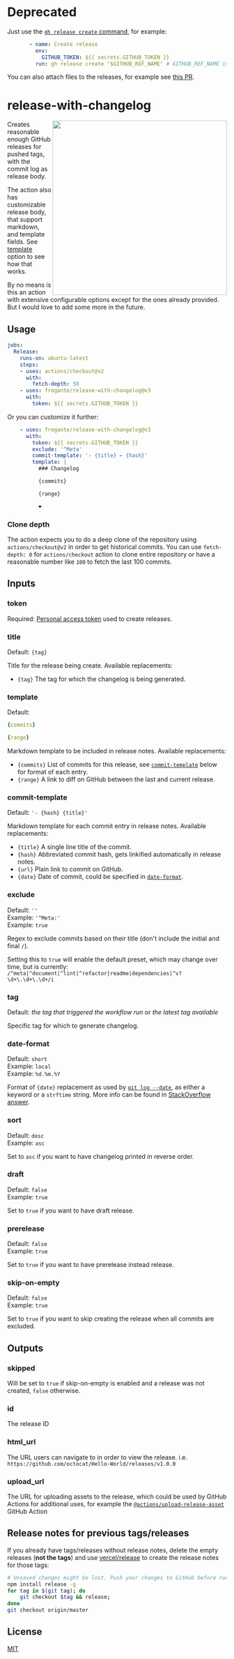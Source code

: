 # Deprecated

Just use the [`gh release create` command](https://cli.github.com/manual/gh_release_create), for example:

```yml
       - name: Create release
         env:
           GITHUB_TOKEN: ${{ secrets.GITHUB_TOKEN }}
         run: gh release create "$GITHUB_REF_NAME" # GITHUB_REF_NAME is the tag name in `on.push.tags` workflows
```

You can also attach files to the releases, for example see [this PR](https://github.com/refined-github/refined-github/pull/6084/files).

# release-with-changelog

<img src="./media/releases.png" align="right" width="400">

Creates reasonable enough GitHub releases for pushed tags, with the commit log as release body.

The action also has customizable release body, that support markdown, and template fields. See [template](#template) option to see how that works.

By no means is this an action with extensive configurable options except for the ones already provided. But I would love to add some more in the future.

## Usage

``` yml
jobs:
  Release:
    runs-on: ubuntu-latest
    steps:
    - uses: actions/checkout@v2
      with:
        fetch-depth: 50
    - uses: fregante/release-with-changelog@v3
      with:
        token: ${{ secrets.GITHUB_TOKEN }}
```

Or you can customize it further:

``` yml
    - uses: fregante/release-with-changelog@v3
      with:
        token: ${{ secrets.GITHUB_TOKEN }}
        exclude: '^Meta'
        commit-template: '- {title} ← {hash}'
        template: |
          ### Changelog

          {commits}

          {range}

          ❤
```

### Clone depth

The action expects you to do a deep clone of the repository using `actions/checkout@v2` in order to get historical commits. You can use `fetch-depth: 0` for `actions/checkout` action to clone entire repository or have a reasonable number like `100` to fetch the last 100 commits.

## Inputs

### token

Required: [Personal access token](https://docs.github.com/en/github/authenticating-to-github/creating-a-personal-access-token) used to create releases.

### title

Default: `{tag}`

Title for the release being create. Available replacements:

- `{tag}` The tag for which the changelog is being generated.

### template

Default:
``` yml
{commits}

{range}
```

Markdown template to be included in release notes. Available replacements:

- `{commits}` List of commits for this release, see [`commit-template`](#commit-template) below for format of each entry.
- `{range}` A link to diff on GitHub between the last and current release.

### commit-template

Default: `'- {hash} {title}'`

Markdown template for each commit entry in release notes. Available replacements:

- `{title}` A single line title of the commit.
- `{hash}` Abbreviated commit hash, gets linkified automatically in release notes.
- `{url}` Plain link to commit on GitHub.
- `{date}` Date of commit, could be specified in [`date-format`](#date-format).

### exclude

Default: `''` <br>
Example: `'^Meta:'` <br>
Example: `true`

Regex to exclude commits based on their title (don't include the initial and final `/`).

Setting this to `true` will enable the default preset, which may change over time, but is currently: `/^meta|^document|^lint|^refactor|readme|dependencies|^v?\d+\.\d+\.\d+/i`

### tag

Default: _the tag that triggered the workflow run_ or _the latest tag available_

Specific tag for which to generate changelog.

### date-format

Default: `short` <br>
Example: `local` <br>
Example: `%d.%m.%Y`

Format of `{date}` replacement as used by [`git log --date`](https://git-scm.com/docs/git-log#Documentation/git-log.txt---dateltformatgt), as either a keyword or a `strftime` string. More info can be found in [StackOverflow answer](https://stackoverflow.com/questions/7853332/#34778736).

### sort

Default: `desc` <br>
Example: `asc`

Set to `asc` if you want to have changelog printed in reverse order.

### draft

Default: `false` <br>
Example: `true`

Set to `true` if you want to have draft release.

### prerelease

Default: `false` <br>
Example: `true`

Set to `true` if you want to have prerelease instead release.

### skip-on-empty

Default: `false` <br>
Example: `true`

Set to `true` if you want to skip creating the release when all commits are excluded.

## Outputs

### skipped

Will be set to `true` if skip-on-empty is enabled and a release was not created, `false` otherwise.

### id

The release ID

### html_url

The URL users can navigate to in order to view the release. i.e. `https://github.com/octocat/Hello-World/releases/v1.0.0`

### upload_url

The URL for uploading assets to the release, which could be used by GitHub Actions for additional uses, for example the [`@actions/upload-release-asset`](https://www.github.com/actions/upload-release-asset) GitHub Action

## Release notes for previous tags/releases

If you already have tags/releases without release notes, delete the empty releases (**not the tags**) and use [vercel/release](https://github.com/vercel/release) to create the release notes for those tags:

```sh
# Unsaved changes might be lost. Push your changes to GitHub before running this
npm install release -g
for tag in $(git tag); do
	git checkout $tag && release;
done
git checkout origin/master
```

## License

[MIT](./license)

